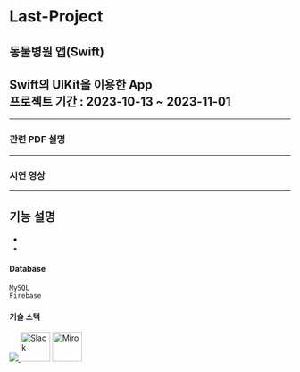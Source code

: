 # Last-Project
동물병원 앱(Swift)
----
Swift의 UIKit을 이용한 App
<br/>
프로젝트 기간 : 2023-10-13 ~ 2023-11-01
<br/>
---    

---
### 관련 PDF 설명



---
### 시연 영상

---
### 
기능 설명
-
-
-

#### Database    
    MySQL
    Firebase
#### 기술 스택
<p align="left">
  <a href="https://skillicons.dev">
    <img src="https://skillicons.dev/icons?i=git,github,swift,py,flask,aws" />
  </a>
    <img src="https://cdn.icon-icons.com/icons2/2699/PNG/512/slack_tile_logo_icon_168820.png" height="53" title="Slack">
    <img src="https://cdn.icon-icons.com/icons2/3913/PNG/512/miro_logo_icon_248450.png" height="53" title="Miro">
</p>
